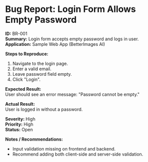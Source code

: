 # Bug Report: Login Form Allows Empty Password

**ID:** BR-001  
**Summary:** Login form accepts empty password and logs in user.  
**Application:** Sample Web App (BetterImages AI)

**Steps to Reproduce:**
1. Navigate to the login page.
2. Enter a valid email.
3. Leave password field empty.
4. Click "Login".

**Expected Result:**  
User should see an error message: "Password cannot be empty."

**Actual Result:**  
User is logged in without a password.

**Severity:** High  
**Priority:** High  
**Status:** Open

**Notes / Recommendations:**  
- Input validation missing on frontend and backend.
- Recommend adding both client-side and server-side validation.
